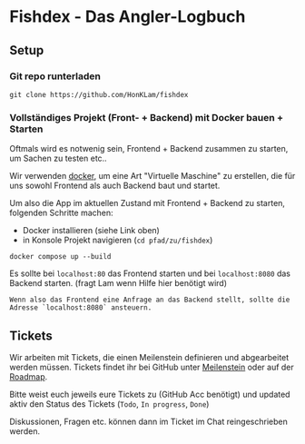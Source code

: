 # Fishdex - Das Angler-Logbuch

## Setup

### Git repo runterladen

```
git clone https://github.com/HonKLam/fishdex
```

### Vollständiges Projekt (Front- + Backend) mit Docker bauen + Starten

Oftmals wird es notwenig sein, Frontend + Backend zusammen zu starten, um Sachen zu testen etc..

Wir verwenden [docker](https://docs.docker.com/engine/install/), um eine Art "Virtuelle Maschine" zu erstellen, die für uns sowohl Frontend als auch Backend baut und startet.

Um also die App im aktuellen Zustand mit Frontend + Backend zu starten, folgenden Schritte machen:

- Docker installieren (siehe Link oben)
- in Konsole Projekt navigieren (`cd pfad/zu/fishdex`)

```
docker compose up --build
```

Es sollte bei `localhost:80` das Frontend starten und bei `localhost:8080` das Backend starten.
(fragt Lam wenn Hilfe hier benötigt wird)

```
Wenn also das Frontend eine Anfrage an das Backend stellt, sollte die Adresse `localhost:8080` ansteuern.
```

## Tickets

Wir arbeiten mit Tickets, die einen Meilenstein definieren und abgearbeitet werden müssen.
Tickets findet ihr bei GitHub unter [Meilenstein](https://github.com/HonKLam/fishdex/milestone/1) oder auf der [Roadmap](https://github.com/users/HonKLam/projects/10).

Bitte weist euch jeweils eure Tickets zu (GitHub Acc benötigt) und updated aktiv den Status des Tickets (`Todo`, `In progress`, `Done`)

Diskussionen, Fragen etc. können dann im Ticket im Chat reingeschrieben werden.
